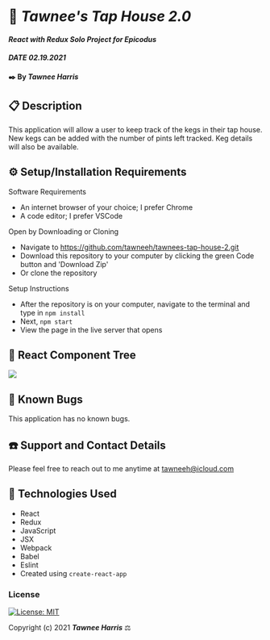 # 🍺 _Tawnee's Tap House 2.0_

#### _React with Redux Solo Project for Epicodus_
#### _DATE 02.19.2021_

#### ✒️ By _**Tawnee Harris**_

## 📋 Description

This application will allow a user to keep track of the kegs in their tap house. New kegs can be added with the number of pints left tracked. Keg details will also be available.

## ⚙️ Setup/Installation Requirements

Software Requirements
* An internet browser of your choice; I prefer Chrome
* A code editor; I prefer VSCode

Open by Downloading or Cloning
* Navigate to <https://github.com/tawneeh/tawnees-tap-house-2.git>
* Download this repository to your computer by clicking the green Code button and 'Download Zip'
* Or clone the repository

Setup Instructions 
* After the repository is on your computer, navigate to the terminal and type in `npm install`
* Next, `npm start`
* View the page in the live server that opens

## 🌳 React Component Tree

<img style="width: 30% height: 30%" src="./read-me-assets/TODO">

## 🐜 Known Bugs

This application has no known bugs. 

## ☎️ Support and Contact Details

Please feel free to reach out to me anytime at <tawneeh@icloud.com>

## 💾 Technologies Used

* React
* Redux
* JavaScript
* JSX
* Webpack
* Babel
* Eslint
* Created using `create-react-app`



### License

[![License: MIT](https://img.shields.io/badge/License-MIT-yellow.svg)](https://opensource.org/licenses/MIT)

Copyright (c) 2021 **_Tawnee Harris_** ⚖️